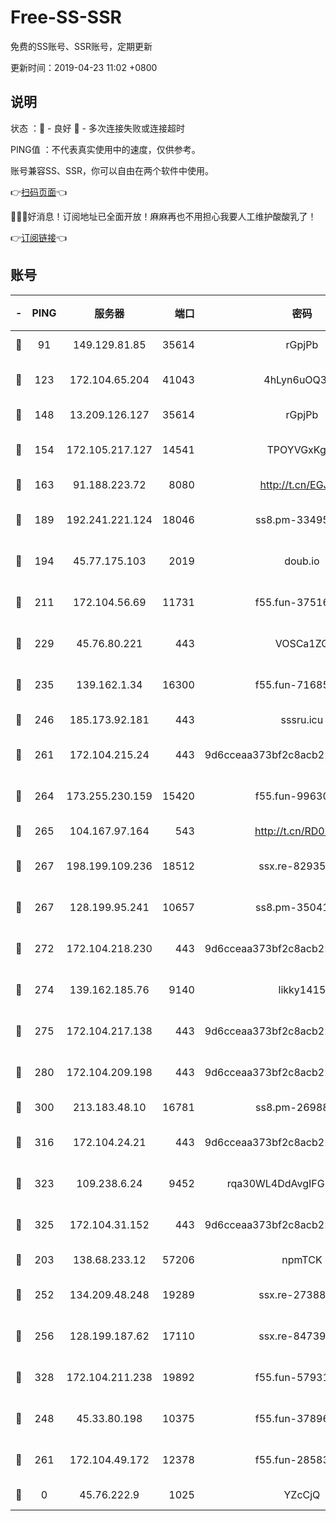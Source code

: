 # Free-SS-SSR

免费的SS账号、SSR账号，定期更新

更新时间：2019-04-23 11:02 +0800

## 说明

状态     ：🙂 - 良好 🙁 - 多次连接失败或连接超时

PING值   ：不代表真实使用中的速度，仅供参考。

账号兼容SS、SSR，你可以自由在两个软件中使用。

👉[扫码页面](https://liesauer.github.io/Free-SS-SSR/)👈

🎉🎉🎉好消息！订阅地址已全面开放！麻麻再也不用担心我要人工维护酸酸乳了！

👉[订阅链接](https://www.liesauer.net/yogurt/subscribe?ACCESS_TOKEN=DAYxR3mMaZAsaqUb)👈

## 账号

|-|PING|服务器|端口|密码|加密方式|区域|
|:----:|:----:|:-----:|-----:|:----:|:----:|:----:|
|🙂|91|149.129.81.85|35614|rGpjPb|rc4-md5|HK|
|🙂|123|172.104.65.204|41043|4hLyn6uOQ3hU|aes-256-cfb|JP|
|🙂|148|13.209.126.127|35614|rGpjPb|rc4-md5|KR|
|🙂|154|172.105.217.127|14541|TPOYVGxKglpi|aes-256-cfb|JP|
|🙂|163|91.188.223.72|8080|http://t.cn/EGJIyrl|rc4-md5|RU|
|🙂|189|192.241.221.124|18046|ss8.pm-33495332|aes-256-cfb|US|
|🙂|194|45.77.175.103|2019|doub.io|aes-128-ctr|SG|
|🙂|211|172.104.56.69|11731|f55.fun-37516800|aes-256-cfb|SG|
|🙂|229|45.76.80.221|443|VOSCa1ZG|aes-256-cfb|DE|
|🙂|235|139.162.1.34|16300|f55.fun-71685076|aes-256-cfb|SG|
|🙂|246|185.173.92.181|443|sssru.icu|rc4-md5|RU|
|🙂|261|172.104.215.24|443|9d6cceaa373bf2c8acb22e60b6a58be6|aes-256-cfb|US|
|🙂|264|173.255.230.159|15420|f55.fun-99630859|aes-256-cfb|US|
|🙂|265|104.167.97.164|543|http://t.cn/RD0D7sx|rc4-md5|CA|
|🙂|267|198.199.109.236|18512|ssx.re-82935450|aes-256-cfb|US|
|🙂|267|128.199.95.241|10657|ss8.pm-35041128|aes-256-cfb|SG|
|🙂|272|172.104.218.230|443|9d6cceaa373bf2c8acb22e60b6a58be6|aes-256-cfb|US|
|🙂|274|139.162.185.76|9140|likky1415|aes-256-cfb|DE|
|🙂|275|172.104.217.138|443|9d6cceaa373bf2c8acb22e60b6a58be6|aes-256-cfb|US|
|🙂|280|172.104.209.198|443|9d6cceaa373bf2c8acb22e60b6a58be6|aes-256-cfb|US|
|🙂|300|213.183.48.10|16781|ss8.pm-26988503|rc4-md5|RU|
|🙂|316|172.104.24.21|443|9d6cceaa373bf2c8acb22e60b6a58be6|aes-256-cfb|US|
|🙂|323|109.238.6.24|9452|rqa30WL4DdAvgIFG6Fs3znzTa|aes-256-cfb|FR|
|🙂|325|172.104.31.152|443|9d6cceaa373bf2c8acb22e60b6a58be6|aes-256-cfb|US|
|🙂|203|138.68.233.12|57206|npmTCK|rc4-md5|US|
|🙂|252|134.209.48.248|19289|ssx.re-27388997|aes-256-cfb|US|
|🙂|256|128.199.187.62|17110|ssx.re-84739131|aes-256-cfb|SG|
|🙂|328|172.104.211.238|19892|f55.fun-57931164|aes-256-cfb|US|
|🙁|248|45.33.80.198|10375|f55.fun-37896018|aes-256-cfb|US|
|🙁|261|172.104.49.172|12378|f55.fun-28583571|aes-256-cfb|SG|
|🙁|0|45.76.222.9|1025|YZcCjQ|rc4-md5|JP|
